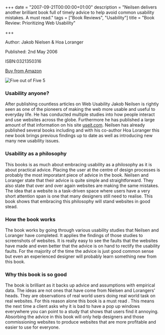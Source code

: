 +++
date = "2007-09-21T00:00:00+01:00"
description = "Neilsen delivers another brilliant book full of timely advice to help avoid common usability mistakes. A must read."
tags = ["Book Reviews", "Usability"]
title = "Book Review: Prioritizing Web Usability"

+++

Author: Jakob Nielsen & Hoa Loranger

Published: 2nd May 2006

ISBN:0321350316

[Buy from Amazon](http://www.amazon.com/Prioritizing-Web-Usability-Jakob-Nielsen/dp/0321350316/ref=sr_1_1/026-0711400-0839662?ie=UTF8&s=books&qid=1190361529&sr=1-1)

![Five out of Five](/images/books/five_stars.gif "Five out of Five") <span class="rating">5</span>

### Usability anyone?

After publishing countless articles on Web Usability Jakob Neilsen is rightly seen as one of the pioneers of making the web more usable and useful to everyday life. He has conducted multiple studies into how people interact and use websites across the globe. Furthermore he has published a large amount of that information on his site [useit.com](http://www.useit.com/). Neilsen has already published several books including [](http://www.amazon.co.uk/Designing-Web-Usability-Practice-Simplicity/dp/156205810X)and with his co-author Hoa Loranger this new book brings previous findings up to date as well as introducing new many new usability issues.

### Usability as a philosophy

This books is as much about embracing usability as a philosophy as it is about practical advice. Placing the user at the centre of design processes is probably the most imporatant piece of advice in the book. Neilsen and Loranger state that their advice is quite simple and straightforward. They also state that over and over again websites are making the same mistakes. The idea that a website is a task-driven space where users have a very short attention span is one that many designers still need to realise. This book shows that embracing this philosophy will stand websites in good stead.

### How the book works

The book works by going through various usability studies that Neilsen and Loranger have completed. It applies the findings of those studies to screenshots of websites. It is really easy to see the faults that the websites have made and even better that the advice is on hand to rectify the usability faults. For the majority of the time the advice is just good common sense but even an experienced designer will probably learn something new from this book.

### Why this book is so good

The book is brilliant as it backs up advice and assumptions with empirical data. The ideas are not ones that have come from Nielsen and Lorangers' heads. They are observations of real world users doing real world task on real websites. For this reason alone this book is a must read . This means the next time a client asks why it is bad to have a pop up windows everywhere you can point to a study that shows that users find it annoying. Absorbing the advice in this book will only help designers and those commissioning websites to produce websites that are more profitable and easier to use for everyone.

